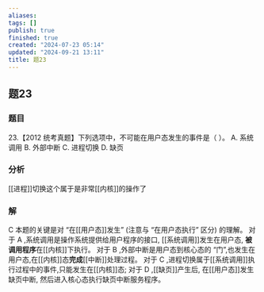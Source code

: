 ```yaml
---
aliases: 
tags: []
publish: true
finished: true
created: "2024-07-23 05:14"
updated: "2024-09-21 13:11"
title: 题23
---
```

## 题23
### 题目
23.【2012 统考真题】下列选项中，不可能在用户态发生的事件是（ ）。
A. 系统调用 
B. 外部中断
C. 进程切换 
D. 缺页
### 分析
[[进程]]切换这个属于是非常[[内核]]的操作了
### 解
C
本题的关键是对 “在[[用户态]]发生” (注意与 “在用户态执行” 区分) 的理解。
对于 $\mathrm{A}$ ,系统调用是操作系统提供给用户程序的接口, [[系统调用]]发生在用户态, **被调用程序**在[[内核]]下执行。
对于 $\mathrm{B}$ ,外部中断是用户态到核心态的 “门”,也发生在用户态,在[[内核]]态**完成**[[中断]]处理过程。
对于 $\mathrm{C}$ ,进程切换属于[[系统调用]]执行过程中的事件,只能发生在[[内核]]态;
对于 $\mathrm{D}$ ,[[缺页]]产生后, 在[[用户态]]发生缺页中断, 然后进入核心态执行缺页中断服务程序。